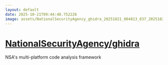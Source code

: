 ```yaml
---
layout: default
date: 2025-10-21T09:44:48.752226
image: assets/NationalSecurityAgency_ghidra_20251021_004813_837_20251021_064905--20251021T084905867--cropped.png
---
```


# [NationalSecurityAgency/ghidra](https://github.com/NationalSecurityAgency/ghidra/)

NSA's multi-platform code analysis framework
